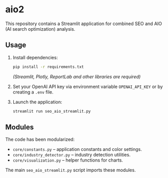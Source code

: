 # aio2

This repository contains a Streamlit application for combined SEO and AIO (AI search optimization) analysis.

## Usage

1. Install dependencies:
   ```bash
   pip install -r requirements.txt
   ```
   *(Streamlit, Plotly, ReportLab and other libraries are required)*

2. Set your OpenAI API key via environment variable `OPENAI_API_KEY` or by creating a `.env` file.

3. Launch the application:
   ```bash
   streamlit run seo_aio_streamlit.py
   ```

## Modules

The code has been modularized:

- `core/constants.py` – application constants and color settings.
- `core/industry_detector.py` – industry detection utilities.
- `core/visualization.py` – helper functions for charts.

The main `seo_aio_streamlit.py` script imports these modules.
